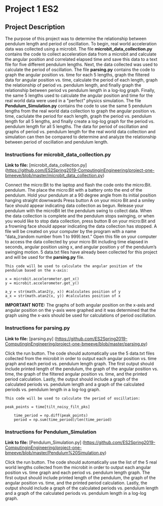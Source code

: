 # Project 1 ES2 
## Project Description
The purpose of this project was to determine the relationship between pendulum 
length and period of oscillation. To begin, real world acceleration data was 
collected using a microbit. The file **microbit_data_collection.py** contains 
the code to collect acceleration data from a microbit and calculate the 
angular position and correlated elapsed time and save this data to a text file 
for five different pendulum lengths. Next, the data collected was used to calculate 
the period of oscillation. The file **parsing.py** contains the code to graph 
the angular position vs. time for each 5 lengths, graph the filtered 
data for angular position vs. time, calculate the period of each 
length, graph the relationship of period vs. pendulum length, and finally graph
the relationship between period vs pendulum length in a log-log graph. Finally, 
the same 5 lengths used to calculate the angular position and time for the 
real world data were used in a "perfect" physics simulation. The file 
**Pendulum_Simulation.py** contains the code to use the same 5 pendulum lengths 
from the real world data collection to graph the angular position vs. time, 
caclulate the period for each length, graph the period vs. pendulum length for
all 5 lengths, and finally create a log-log graph for the period vs. 
pendulum length for all 5 lengths. The data for period of oscillation and 
graphs of period vs. pendulum length for the real world data collection and 
simulation can then be compared to determine and analyze the relationship 
between period of oscillation and pendulum length.
### Instructions for **microbit_data_collection.py**
**Link to file:** [microbit_data_collection.py] (https://github.com/ES2Spring2019-ComputinginEngineering/project-one-bmeeve/blob/master/microbit_data_collection.py)

Connect the micro:Bit to the laptop and flash the code onto the micro:Bit. 
pendulum. The place the micro:Bit with a battery onto the end of the pendulum.
Hold your pendulum at a 90 degree 
angle from its initial position hanging straight downwards
Press button A on your micro Bit and a smiley face 
should appear indicating data collection as begun. Release your pendulum with 
the microBit let the pendulum swing to collect data. When the data collection 
is complete and the pendulum stops swinging, or when you would like to stop 
data collection, press button B on your micro:Bit and a frowning face should 
appear indicating the data collection has stopped. A file will be created on 
your computer by the program with a name 
“data_(random number from 1 to 999).text.” Open this file on your computer 
to access the data collected by your micro Bit including time elapsed in 
seconds, angular position using x, and angular position y of the pendulum’s 
swinging motion. 5 data.txt files have already been collected for this project
and will be used for the **parsing.py** file. 

```
This code will be used to calculate the angular position of the pendulum based on the x-axis:

x = microbit.accelerometer.get_x() 
y = microbit.accelerometer.get_y() 

a_y = str(math.atan2(y, x)) #calculates position of y
a_x = str(math.atan2(x, y)) #calculates position of x

```
**IMPORTANT NOTE:** The graphs of both angular position on the x-axis and angular position on the y-axis were graphed
and it was determined that the graph using the x-axis should be used for calculations of period oscillation.

### Instructions for **parsing.py**
**Link to file:** [parsing.py] (https://github.com/ES2Spring2019-ComputinginEngineering/project-one-bmeeve/blob/master/parsing.py)

Click the run button. The code should automatically use the 5 data.txt files
collected from the microbit in order to output each angular position vs. time 
graph and each period vs. pendulum length graph. The first output should include
printed length of the pendulum, the graph of the angular position vs. time,
the graph of the filtered angular position vs. time, and the printed 
period calculation. Lastly, the output should include a graph of the calculated
periods vs. pendulum length and a graph of the calculated
periods vs. pendulum length in a log-log graph.

```
This code will be used to calculate the period of oscillation:

peak_points = time[tilt_noisy_filt_pks]
    
    time_period = np.diff(peak_points)
    period = np.sum(time_period)/len(time_period)
```
### Instructions for **Pendulum_Simulation**
**Link to file:** [Pendulum_Simulation.py] (https://github.com/ES2Spring2019-ComputinginEngineering/project-one-bmeeve/blob/master/Pendulum%20Simulation.py)

Click the run button. The code should automatically use the list of the 5 real world lengths
collected from the microbit in order to output each angular position vs. time 
graph and each period vs. pendulum length graph. The first output should include
printed length of the pendulum, the graph of the angular position vs. time, 
and the printed 
period calculation. Lastly, the output should include a graph of the calculated
periods vs. pendulum length and a graph of the calculated
periods vs. pendulum length in a log-log graph.
